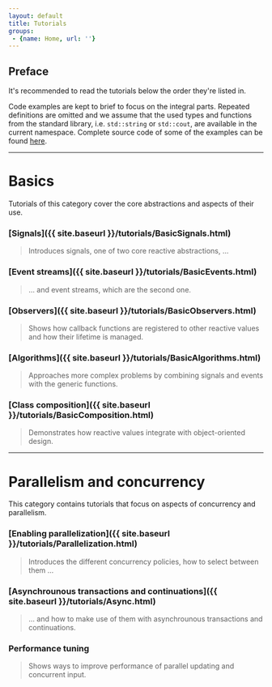 ```yaml
---
layout: default
title: Tutorials
groups: 
 - {name: Home, url: ''}
---
```


## Preface

It's recommended to read the tutorials below the order they're listed in.

Code examples are kept to brief to focus on the integral parts.
Repeated definitions are omitted and we assume that the used types and functions from the standard library,
i.e. `std::string` or `std::cout`, are available in the current namespace.
Complete source code of some of the examples can be found [here]().

-----

# Basics

Tutorials of this category cover the core abstractions and aspects of their use.

### [Signals]({{ site.baseurl }}/tutorials/BasicSignals.html)

> Introduces signals, one of two core reactive abstractions, ...

### [Event streams]({{ site.baseurl }}/tutorials/BasicEvents.html)

> ... and event streams, which are the second one.

### [Observers]({{ site.baseurl }}/tutorials/BasicObservers.html)

> Shows how callback functions are registered to other reactive values and how their lifetime is managed.

### [Algorithms]({{ site.baseurl }}/tutorials/BasicAlgorithms.html)

> Approaches more complex problems by combining signals and events with the generic functions.

### [Class composition]({{ site.baseurl }}/tutorials/BasicComposition.html)

> Demonstrates how reactive values integrate with object-oriented design.

-----

# Parallelism and concurrency

This category contains tutorials that focus on aspects of concurrency and parallelism.

### [Enabling parallelization]({{ site.baseurl }}/tutorials/Parallelization.html)

> Introduces the different concurrency policies, how to select between them ...

### [Asynchrounous transactions and continuations]({{ site.baseurl }}/tutorials/Async.html)

> ... and how to make use of them with asynchrounous transactions and continuations.

### Performance tuning

> Shows ways to improve performance of parallel updating and concurrent input.